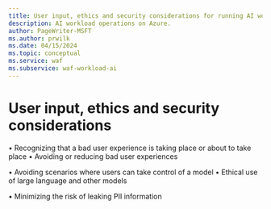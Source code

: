 ```yaml
---
title: User input, ethics and security considerations for running AI workloads on Azure
description: AI workload operations on Azure.
author: PageWriter-MSFT
ms.author: prwilk
ms.date: 04/15/2024
ms.topic: conceptual
ms.service: waf
ms.subservice: waf-workload-ai
---
```


# User input, ethics and security considerations

•	Recognizing that a bad user experience is taking place or about to take place
•	Avoiding or reducing bad user experiences

•	Avoiding scenarios where users can take control of a model
•	Ethical use of large language and other models

•	Minimizing the risk of leaking PII information


